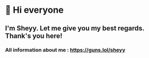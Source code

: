 # **👋 Hi everyone**

## I'm Sheyy. Let me give you my best regards. Thank's you here!

### All information about me : https://guns.lol/sheyy
